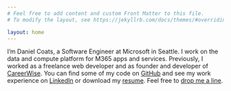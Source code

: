 ```yaml
---
# Feel free to add content and custom Front Matter to this file.
# To modify the layout, see https://jekyllrb.com/docs/themes/#overriding-theme-defaults

layout: home
---
```


I’m Daniel Coats, a Software Engineer at Microsoft in Seattle. I work on the data and compute platform for M365 apps and services. Previously, I worked as a freelance web developer and as founder and developer of [CareerWise](https://careerwise.school). You can find some of my code on [GitHub](http://github.com/danielcoats) and see my work experience on [LinkedIn](http://www.linkedin.com/in/daniel-coats) or download my [resume](/files/resume.pdf). Feel free to [drop me a line](/contact).
